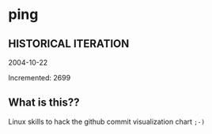 # ping

## HISTORICAL ITERATION
2004-10-22

Incremented: 2699

## What is this?? 
Linux skills to hack the github commit visualization chart `;-)`
